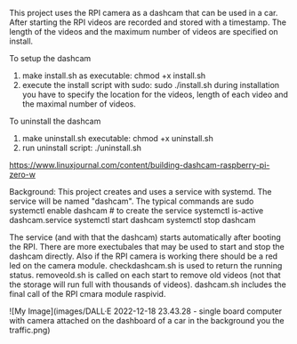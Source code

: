 This project uses the RPI camera as a dashcam that can be used in a car. After starting the RPI videos are recorded and stored with a timestamp. The length of the videos and the maximum number of videos are specified on install. 

To setup the dashcam 
1) make install.sh as executable: chmod +x install.sh
2) execute the install script with sudo: sudo ./install.sh
   during installation you have to specify the location for the videos, length of each video and the maximal number of videos. 

To uninstall the dashcam
1) make uninstall.sh executable: chmod +x uninstall.sh
2) run uninstall script: ./uninstall.sh

https://www.linuxjournal.com/content/building-dashcam-raspberry-pi-zero-w

Background:
This project creates and uses a service with systemd. The service will be named "dashcam". The typical commands are 
sudo systemctl enable dashcam   # to create the service
systemctl is-active dashcam.service 
systemctl start dashcam
systemctl stop dashcam

The service (and with that the dashcam) starts automatically after booting the RPI. There are more exectubales that may be used to start and stop the dashcam directly. Also if the RPI camera is working there should be a red led on the camera module. checkdashcam.sh is used to return the running status. removeold.sh is called on each start to remove old videos (not that the storage will run full with thousands of videos). dashcam.sh includes the final call of the RPI cmara module raspivid.

![My Image](images/DALL·E 2022-12-18 23.43.28 - single board computer with camera attached on the dashboard of a car in the background you the traffic.png)

